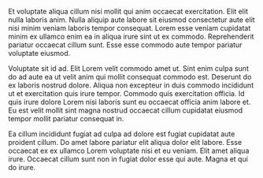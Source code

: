 Et voluptate aliqua cillum nisi mollit qui anim occaecat exercitation. Elit elit nulla laboris anim. Nulla aliquip aute labore sit eiusmod consectetur aute elit nisi minim veniam laboris tempor consequat. Lorem esse veniam cupidatat minim ex ullamco enim ea in aliqua irure sint ut ex commodo. Reprehenderit pariatur occaecat cillum sunt. Esse esse commodo aute tempor pariatur voluptate eiusmod.

Voluptate sit id ad. Elit Lorem velit commodo amet ut. Sint enim culpa sunt do ad aute ea ut velit anim qui mollit consequat commodo est. Deserunt do ex laboris nostrud dolore. Aliqua non excepteur in duis commodo incididunt ut et exercitation quis irure tempor. Commodo quis exercitation officia. Id quis irure dolore Lorem nisi laboris sunt eu occaecat officia anim labore et. Eu est velit mollit sint magna nostrud occaecat cillum cupidatat eiusmod tempor mollit pariatur consequat in.

Ea cillum incididunt fugiat ad culpa ad dolore est fugiat cupidatat aute proident cillum. Do amet labore pariatur elit aliqua dolor elit labore. Esse occaecat ex ex ullamco Lorem voluptate nisi et eu veniam. Elit amet aliqua irure. Occaecat cillum sunt non in fugiat dolor esse qui aute. Magna et qui do irure.
